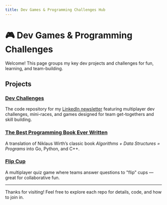 ```yaml
---
title: Dev Games & Programming Challenges Hub
---
```


# 🎮 Dev Games & Programming Challenges

Welcome! This page groups my key dev projects and challenges for fun, learning, and team-building.

## Projects

### [Dev Challenges](https://github.com/richvigorito/dev-challenges)  
The code repository for my [LinkedIn newsletter](https://www.linkedin.com/newsletters/7323828498429550592/) featuring multiplayer dev challenges, mini-races, and games designed for team get-togethers and skill building.

### [The Best Programming Book Ever Written](https://github.com/richvigorito/the-best-programming-book-ever-written)  
A translation of Niklaus Wirth’s classic book *Algorithms + Data Structures = Programs* into Go, Python, and C++.

### [Flip Cup](https://github.com/richvigorito/flip-cup)  
A multiplayer quiz game where teams answer questions to "flip" cups — great for collaborative fun.

---

Thanks for visiting! Feel free to explore each repo for details, code, and how to join in.

